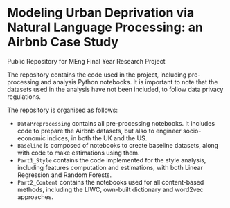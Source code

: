 ﻿# Modeling Urban Deprivation via Natural Language Processing: an Airbnb Case Study
Public Repository for MEng Final Year Research Project

The repository contains the code used in the project, including pre-processing and analysis Python notebooks. It is important to note that the datasets used in the analysis have not been included, to follow data privacy regulations.

The repository is organised as follows:
 - `DataPreprocessing` contains all pre-processing notebooks. It includes code to prepare the Airbnb datasets, but also to engineer socio-economic indices, in both the UK and the US.
 - `Baseline` is composed of  notebooks to create baseline datasets, along with code to make estimations using them.
 - `Part1_Style` contains the code implemented for the style analysis, including features computation and estimations, with both Linear Regression and Random Forests.
 - `Part2_Content` contains the notebooks used for all content-based methods, including the LIWC, own-built dictionary and word2vec approaches.
